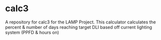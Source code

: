 # calc3
A repository for calc3 for the LAMP Project. This calculator calculates the percent &amp; number of days reaching target DLI based off current lighting system (PPFD &amp; hours on)
